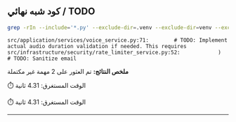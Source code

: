 ## كود شبه نهائي / TODO
```bash
grep -rIn --include='*.py' --exclude-dir=.venv --exclude-dir=venv --exclude-dir=__pycache__ --exclude-dir=build --exclude-dir=dist --exclude-dir=.mypy_cache --exclude-dir=node_modules --exclude-dir=.git -E 'TODO|HACK|FIXME|PLACEHOLDER' src
```

```
src/application/services/voice_service.py:71:        # TODO: Implement actual audio duration validation if needed. This requires
src/infrastructure/security/rate_limiter_service.py:52:            )  # TODO: Sanitize email

```

**ملخص النتائج:** تم العثور على 2 مهمة غير مكتملة

⏱️ الوقت المستغرق: 4.31 ثانية

⏱️ الوقت المستغرق: 4.31 ثانية


---


